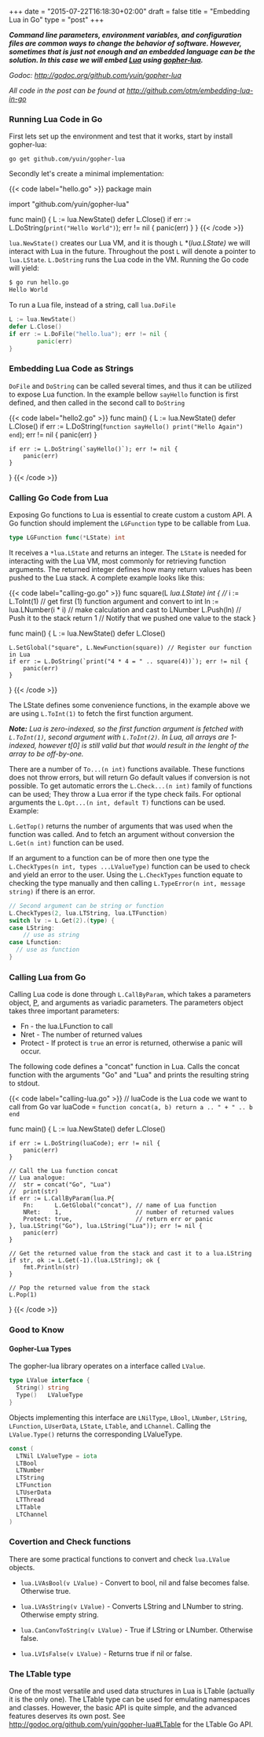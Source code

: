 +++
date = "2015-07-22T16:18:30+02:00"
draft = false
title = "Embedding Lua in Go"
type = "post"
+++

***Command line parameters, environment variables, and configuration files are common ways to change the behavior of software. However, sometimes that is just not enough and an embedded language can be the solution. In this case we will embed [Lua](http://www.lua.org/) using [gopher-lua](https://github.com/yuin/gopher-lua).***

*Godoc: http://godoc.org/github.com/yuin/gopher-lua*

*All code in the post can be found at http://github.com/otm/embedding-lua-in-go*

### Running Lua Code in Go
First lets set up the environment and test that it works, start by install gopher-lua:

~~~
go get github.com/yuin/gopher-lua
~~~

Secondly let's create a minimal implementation:

{{< code label="hello.go" >}}
package main

import "github.com/yuin/gopher-lua"

func main() {
	L := lua.NewState()
	defer L.Close()
	if err := L.DoString(`print("Hello World")`); err != nil {
		panic(err)
	}
}
{{< /code >}}

`lua.NewState()` creates our Lua VM, and it is though `L` *(*lua.LState)* we will interact with Lua in the future. Throughout the post `L` will denote a pointer to `lua.LState`. `L.DoString` runs the Lua code in the VM. Running the Go code will yield:
~~~ bash
$ go run hello.go
Hello World
~~~

To run a Lua file, instead of a string, call `lua.DoFile`

``` go
L := lua.NewState()
defer L.Close()
if err := L.DoFile("hello.lua"); err != nil {
		panic(err)
}
```

### Embedding Lua Code as Strings
`DoFile` and `DoString` can be called several times, and thus it can be utilized to expose Lua function. In the example bellow `sayHello` function is first defined, and then called in the second call to `DoString`

{{< code label="hello2.go" >}}
func main() {
	L := lua.NewState()
	defer L.Close()
	if err := L.DoString(`function sayHello() print("Hello Again") end`); err != nil {
		panic(err)
	}

	if err := L.DoString(`sayHello()`); err != nil {
		panic(err)
	}
}
{{< /code >}}

### Calling Go Code from Lua
Exposing Go functions to Lua is essential to create custom a custom API. A Go function should implement the `LGFunction` type to be callable from Lua.
~~~ go
type LGFunction func(*LState) int
~~~

It receives a `*lua.LState` and returns an integer. The `LState` is needed for interacting with the Lua VM, most commonly for retrieving function arguments. The returned integer defines how many return values has been pushed to the Lua stack. A complete example looks like this:

{{< code label="calling-go.go" >}}
func square(L *lua.LState) int {  //*
	i := L.ToInt(1)          // get first (1) function argument and convert to int
	ln := lua.LNumber(i * i) // make calculation and cast to LNumber
	L.Push(ln)               // Push it to the stack
	return 1                 // Notify that we pushed one value to the stack
}

func main() {
	L := lua.NewState()
	defer L.Close()

	L.SetGlobal("square", L.NewFunction(square)) // Register our function in Lua
	if err := L.DoString(`print("4 * 4 = " .. square(4))`); err != nil {
		panic(err)
	}
}
{{< /code >}}

The LState defines some convenience functions, in the example above we are using `L.ToInt(1)` to fetch the first function argument.

***Note:*** *Lua is zero-indexed, so the first function argument is fetched with `L.ToInt(1)`, second argument with `L.ToInt(2)`. In Lua, all arrays are 1-indexed, however t[0] is still valid but that would result in the lenght of the array to be off-by-one.*

There are a number of `To...(n int)` functions available. These functions does not throw errors, but will return Go default values if conversion is not possible. To get automatic errors the `L.Check...(n int)` family of functions can be used; They throw a Lua error if the type check fails. For optional arguments the `L.Opt...(n int, default T)` functions can be used. Example:

`L.GetTop()` returns the number of arguments that was used when the function was called. And to fetch an argument without conversion the `L.Get(n int)` function can be used.

If an argument to a function can be of more then one type the `L.CheckTypes(n int, types ...LValueType)` function can be used to check and yield an error to the user. Using the `L.CheckTypes` function equate to checking the type manually and then calling `L.TypeError(n int, message string)` if there is an error.

``` go
// Second argument can be string or function
L.CheckTypes(2, lua.LTString, lua.LTFunction)
switch lv := L.Get(2).(type) {
case LString:
	// use as string
case Lfunction:
  // use as function
}
```

### Calling Lua from Go
Calling Lua code is done through `L.CallByParam`, which takes a parameters object, [P](http://godoc.org/github.com/yuin/gopher-lua#P), and arguments as variadic parameters. The parameters object takes three important parameters:

 * Fn - the lua.LFunction to call
 * Nret - The number of returned values
 * Protect - If protect is `true` an error is returned, otherwise a panic will occur.

The following code defines a "concat" function in Lua. Calls the concat function with the arguments "Go" and "Lua" and prints the resulting string to stdout.

{{< code label="calling-lua.go" >}}
// luaCode is the Lua code we want to call from Go
var luaCode = `
function concat(a, b)
	return a .. " + " .. b
end
`

func main() {
	L := lua.NewState()
	defer L.Close()

	if err := L.DoString(luaCode); err != nil {
		panic(err)
	}

	// Call the Lua function concat
	// Lua analogue:
	//	str = concat("Go", "Lua")
	//	print(str)
	if err := L.CallByParam(lua.P{
		Fn:      L.GetGlobal("concat"), // name of Lua function
		NRet:    1,                     // number of returned values
		Protect: true,                  // return err or panic
	}, lua.LString("Go"), lua.LString("Lua")); err != nil {
		panic(err)
	}

	// Get the returned value from the stack and cast it to a lua.LString
	if str, ok := L.Get(-1).(lua.LString); ok {
		fmt.Println(str)
	}

	// Pop the returned value from the stack
	L.Pop(1)
}
{{< /code >}}

### Good to Know

#### Gopher-Lua Types
The gopher-lua library operates on a interface called `LValue`.
``` go
type LValue interface {
  String() string
  Type()   LValueType
}
```
Objects implementing this interface are `LNilType`, `LBool`, `LNumber`, `LString`, `LFunction`, `LUserData`, `LState`, `LTable`, and `LChannel`. Calling the `LValue.Type()` returns the corresponding LValueType.

``` go
const (
  LTNil LValueType = iota
  LTBool
  LTNumber
  LTString
  LTFunction
  LTUserData
  LTThread
  LTTable
  LTChannel
)
```

### Covertion and Check functions
There are some practical functions to convert and check `lua.LValue` objects.

  * `lua.LVAsBool(v LValue)` - Convert to bool, nil and false becomes false. Otherwise true.

  * `lua.LVAsString(v LValue)` - Converts LString and LNumber to string. Otherwise empty string.
  * `lua.CanConvToString(v LValue)` - True if LString or LNumber. Otherwise false.
  * `lua.LVIsFalse(v LValue)` - Returns true if nil or false.

### The LTable type
One of the most versatile and used data structures in Lua is LTable (actually it is the only one). The LTable type can be used for emulating namespaces and classes. However, the basic API is quite simple, and the advanced features deserves its own post. See http://godoc.org/github.com/yuin/gopher-lua#LTable for the LTable Go API.
